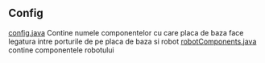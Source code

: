 ## Config
[config.java](config.java) Contine numele componentelor cu care placa de baza face legatura intre porturile de pe placa de baza si robot
[robotComponents.java](components.java) contine componentele robotului
